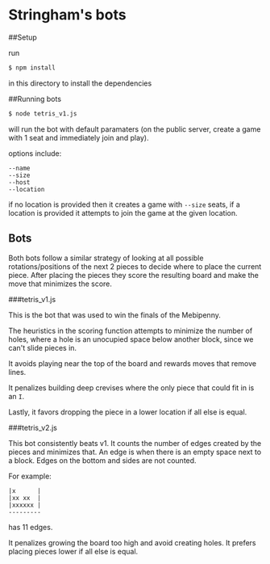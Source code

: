 # Stringham's bots

##Setup

run 

```bash
$ npm install
```

in this directory to install the dependencies

##Running bots

```bash
$ node tetris_v1.js
```

will run the bot with default paramaters (on the public server, create a game with 1 seat and immediately join and play).

options include:

    --name
    --size 
    --host
    --location


if no location is provided then it creates a game with `--size` seats, if a location is provided it attempts to join the game at the given location.

## Bots

Both bots follow a similar strategy of looking at all possible rotations/positions of the next 2 pieces to decide where to place the current piece. After placing the pieces they score the resulting board and make the move that minimizes the score.

###tetris_v1.js

This is the bot that was used to win the finals of the Mebipenny. 

The heuristics in the scoring function attempts to minimize the number of holes, where a hole is an unocupied space below another block, since we can't slide pieces in.

It avoids playing near the top of the board and rewards moves that remove lines.

It penalizes building deep crevises where the only piece that could fit in is an `I`.

Lastly, it favors dropping the piece in a lower location if all else is equal.

###tetris_v2.js

This bot consistently beats v1. It counts the number of edges created by the pieces and minimizes that. An edge is when there is an empty space next to a block. Edges on the bottom and sides are not counted.

For example:


    |x      |
    |xx xx  |
    |xxxxxx |
    ---------

has 11 edges. 

It penalizes growing the board too high and avoid creating holes. It prefers placing pieces lower if all else is equal.